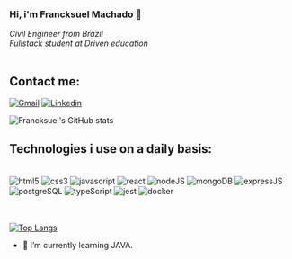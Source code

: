 ### Hi, i'm Francksuel Machado 👋
<i>Civil Engineer from Brazil</i><br/>
<i>Fullstack student at Driven education</i><br/>
<br/>
## Contact me:
[![Gmail](https://img.shields.io/badge/Gmail-D14836?style=for-the-badge&logo=gmail&logoColor=white)](francksuelbarbosa@gmail.com)
[![Linkedin](https://img.shields.io/badge/LinkedIn-0077B5?style=for-the-badge&logo=linkedin&logoColor=white)](https://www.linkedin.com/in/francksuel-machado-3b9b6b236)

![Francksuel's GitHub stats](https://github-readme-stats-sigma-five.vercel.app/api?username=francksuel&show_icons=true&theme=tokyonight)

## Technologies i use on a daily basis:

<div style="display: inline_block"><br/>
<img align="center" alt="html5" src="https://img.shields.io/badge/HTML5-E34F26?style=for-the-badge&logo=html5&logoColor=white"/>
<img align="center" alt="css3" src=	"https://img.shields.io/badge/CSS3-1572B6?style=for-the-badge&logo=css3&logoColor=white"/>
<img align="center" alt="javascript" src="https://img.shields.io/badge/JavaScript-F7DF1E?style=for-the-badge&logo=javascript&logoColor=black"/>
<img align="center" alt="react" src="https://img.shields.io/badge/React-20232A?style=for-the-badge&logo=react&logoColor=61DAFB"/>
<img align="center" alt="nodeJS" src="https://img.shields.io/badge/Node.js-43853D?style=for-the-badge&logo=node.js&logoColor=white"/>
<img align="center" alt="mongoDB" src="https://img.shields.io/badge/MongoDB-4EA94B?style=for-the-badge&logo=mongodb&logoColor=white"/>
<img align="center" alt="expressJS" src="https://img.shields.io/badge/Express.js-404D59?style=for-the-badge"/>
<img align="center" alt="postgreSQL" src="https://img.shields.io/badge/PostgreSQL-316192?style=for-the-badge&logo=postgresql&logoColor=white"/>  
<img align="center" alt="typeScript" src="https://img.shields.io/badge/TypeScript-007ACC?style=for-the-badge&logo=typescript&logoColor=white"/>
<img align="center" alt="jest" src="https://img.shields.io/badge/Jest-C21325?style=for-the-badge&logo=jest&logoColor=white"/>
<img align="center" alt="docker" src="https://img.shields.io/badge/Docker-2CA5E0?style=for-the-badge&logo=docker&logoColor=white"/>
  
</div><br/><br/>

[![Top Langs](https://github-readme-stats-sigma-five.vercel.app/api/top-langs/?username=francksuel&langs_count=8)](https://github.com/anuraghazra/github-readme-stats)

- 🌱 I’m currently learning JAVA.
